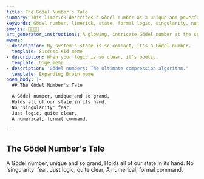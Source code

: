 ```yaml
---
title: The Gödel Number's Tale
summary: This limerick describes a Gödel number as a unique and powerful numerical representation of a system's entire state, emphasizing its role in formal logic and avoiding the concept of singularity.
keywords: Gödel number, limerick, state, formal logic, singularity, numerical representation, command, unique
emojis: 🔢✨📜✅
art_generator_instructions: A glowing, intricate Gödel number at the center of a complex, abstract system, with lines of code and data flowing into and out of it, representing the system's entire state. The number radiates a sense of order and control. The overall feeling should be one of intellectual elegance, precision, and the power of numerical representation.
memes:
- description: My system's state is so compact, it's a Gödel number.
  template: Success Kid meme
- description: When your logic is so clear, it's poetic.
  template: Doge meme
- description: 'Gödel numbers: The ultimate compression algorithm.'
  template: Expanding Brain meme
poem_body: |-
  ## The Gödel Number's Tale

  A Gödel number, unique and so grand,
  Holds all of our state in its hand.
  No 'singularity' fear,
  Just logic, quite clear,
  A numerical, formal command.

---
```

## The Gödel Number's Tale

A Gödel number, unique and so grand,
Holds all of our state in its hand.
No 'singularity' fear,
Just logic, quite clear,
A numerical, formal command.
